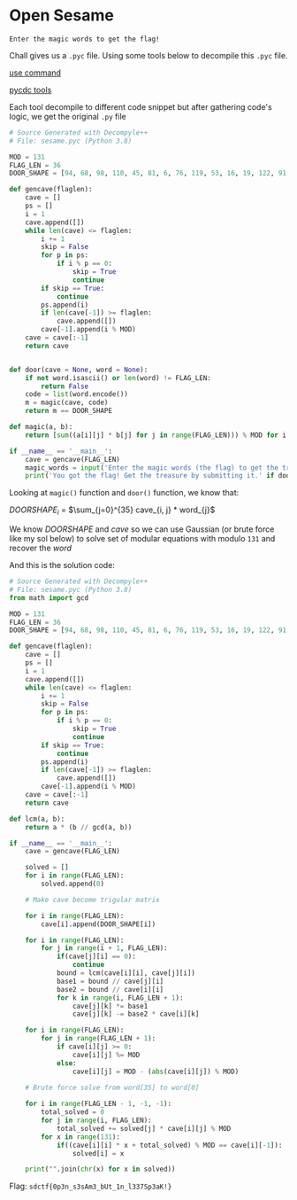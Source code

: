 # Open Sesame

`
Enter the magic words to get the flag!
`

Chall gives us a `.pyc` file. Using some tools below to decompile this `.pyc` file.

[use command](https://bolexzy.hashnode.dev/decompiling-a-compiled-python-pyc-file-crackme4)

[pycdc tools](https://github.com/zrax/pycdc)

Each tool decompile to different code snippet but after gathering code's logic, we get the original `.py` file

```python
# Source Generated with Decompyle++
# File: sesame.pyc (Python 3.8)

MOD = 131
FLAG_LEN = 36
DOOR_SHAPE = [94, 68, 98, 110, 45, 81, 6, 76, 119, 53, 16, 19, 122, 91, 51, 44, 13, 35, 2, 124, 83, 101, 75, 122, 75, 124, 37, 8, 127, 0, 22, 130, 11, 42, 114, 19]

def gencave(flaglen):
    cave = []
    ps = []
    i = 1
    cave.append([])
    while len(cave) <= flaglen:
        i += 1
        skip = False
        for p in ps:
            if i % p == 0:
                skip = True
                continue
        if skip == True:
            continue
        ps.append(i)
        if len(cave[-1]) >= flaglen:
            cave.append([])
        cave[-1].append(i % MOD)
    cave = cave[:-1]
    return cave


def door(cave = None, word = None):
    if not word.isascii() or len(word) != FLAG_LEN:
        return False
    code = list(word.encode())
    m = magic(cave, code)
    return m == DOOR_SHAPE

def magic(a, b):
    return [sum((a[i][j] * b[j] for j in range(FLAG_LEN))) % MOD for i in range(FLAG_LEN)]

if __name__ == '__main__':
    cave = gencave(FLAG_LEN)            
    magic_words = input('Enter the magic words (the flag) to get the treasure (points): ')
    print('You got the flag! Get the treasure by submitting it.' if door(cave, magic_words) else 'This is not the flag :(')
```

Looking at `magic()` function and `door()` function, we know that:

$DOORSHAPE_i$ = $\sum_{j=0}^{35} cave_{i, j} * word_{j}$

We know $DOORSHAPE$ and $cave$ so we can use Gaussian (or brute force like my sol below) to solve set of modular equations with modulo `131` and recover the $word$

And this is the solution code:

```python
# Source Generated with Decompyle++
# File: sesame.pyc (Python 3.8)
from math import gcd

MOD = 131
FLAG_LEN = 36
DOOR_SHAPE = [94, 68, 98, 110, 45, 81, 6, 76, 119, 53, 16, 19, 122, 91, 51, 44, 13, 35, 2, 124, 83, 101, 75, 122, 75, 124, 37, 8, 127, 0, 22, 130, 11, 42, 114, 19]

def gencave(flaglen):
    cave = []
    ps = []
    i = 1
    cave.append([])
    while len(cave) <= flaglen:
        i += 1
        skip = False
        for p in ps:
            if i % p == 0:
                skip = True
                continue
        if skip == True:
            continue
        ps.append(i)
        if len(cave[-1]) >= flaglen:
            cave.append([])
        cave[-1].append(i % MOD)
    cave = cave[:-1]
    return cave

def lcm(a, b):
    return a * (b // gcd(a, b))

if __name__ == '__main__':
    cave = gencave(FLAG_LEN)

    solved = []
    for i in range(FLAG_LEN):
        solved.append(0)

    # Make cave become trigular matrix

    for i in range(FLAG_LEN):
        cave[i].append(DOOR_SHAPE[i])

    for i in range(FLAG_LEN):
        for j in range(i + 1, FLAG_LEN):
            if(cave[j][i] == 0): 
                continue
            bound = lcm(cave[i][i], cave[j][i])
            base1 = bound // cave[j][i]
            base2 = bound // cave[i][i]
            for k in range(i, FLAG_LEN + 1):
                cave[j][k] *= base1
                cave[j][k] -= base2 * cave[i][k]

    for i in range(FLAG_LEN):
        for j in range(FLAG_LEN + 1):
            if cave[i][j] >= 0:
                cave[i][j] %= MOD
            else: 
                cave[i][j] = MOD - (abs(cave[i][j]) % MOD)
    
    # Brute force solve from word[35] to word[0] 

    for i in range(FLAG_LEN - 1, -1, -1):
        total_solved = 0
        for j in range(i, FLAG_LEN):
            total_solved += solved[j] * cave[i][j] % MOD
        for x in range(131):
            if((cave[i][i] * x + total_solved) % MOD == cave[i][-1]):
                solved[i] = x

    print("".join(chr(x) for x in solved)) 
```

Flag: `sdctf{0p3n_s3sAm3_bUt_1n_l337Sp3aK!}`